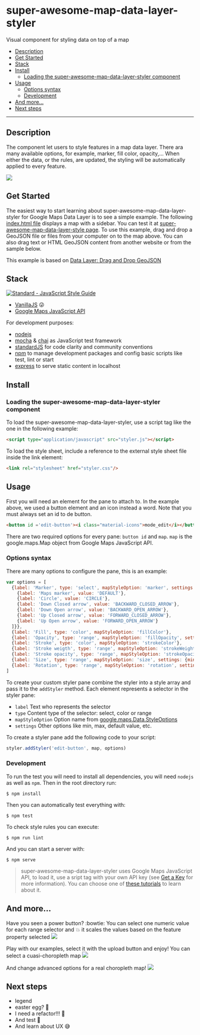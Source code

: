 # super-awesome-map-data-layer-styler
Visual component for styling data on top of a map

* [Description](#description)
* [Get Started](#get-started)
* [Stack](#stack)
* [Install](#install)
  * [Loading the super-awesome-map-data-layer-styler component](#loading-the-super-awesome-map-data-layer-styler-component)
* [Usage](#usage)
  * [Options syntax](#options-syntax)
  * [Development](#development)
* [And more...](#and-more)
* [Next steps](#next-steps)
___

## Description

The component let users to style features in a map data layer. There ara many available options, for example, marker, fill color, opacity,...
When either the data, or the rules, are updated, the styling will be automatically applied to every feature.

![](https://preview.ibb.co/dPbWaa/2017_03_21_190423.png)

## Get Started

The easiest way to start learning about super-awesome-map-data-layer-styler for Google Maps Data Layer is to see a simple example. The following [index.html file](index.html) displays a map with a sidebar. You can test it at [super-awesome-map-data-layer-style page](https://teanocrata.github.io/super-awesome-map-data-layer-styler/). To use this example, drag and drop a GeoJSON file or files from your computer on to the map above. You can also drag text or HTML GeoJSON content from another website or from the sample below.

This example is based on [Data Layer: Drag and Drop GeoJSON](https://developers.google.com/maps/documentation/javascript/examples/layer-data-dragndrop)

## Stack
[![Standard - JavaScript Style Guide](https://cdn.rawgit.com/feross/standard/master/badge.svg)](https://github.com/feross/standard)

* [VanillaJS](http://vanilla-js.com/) :stuck_out_tongue_winking_eye:
* [Google Maps JavaScript API](https://developers.google.com/maps/documentation/javascript/)

For development purposes:
* [nodejs](https://nodejs.org/en/)
* [mocha](https://mochajs.org/) & [chai](http://chaijs.com/) as JavaScript test framework
* [standardJS](https://standardjs.com/) for code clarity and community conventions
* [npm](https://www.npmjs.com/) to manage development packages and config basic scripts like test, lint or start
* [express](http://expressjs.com/) to serve static content in localhost

## Install

### Loading the super-awesome-map-data-layer-styler component

To load the super-awesome-map-data-layer-styler, use a script tag like the one in the following example:
```html
<script type="application/javascript" src="styler.js"></script>
```
To load the style sheet, include a reference to the external style sheet file inside the link element:
```html
<link rel="stylesheet" href="styler.css"/>
```

## Usage

First you will need an element for the pane to attach to. In the example above, we used a button element and an icon instead a word.
Note that you must always set an id to de button.
```html
<button id ='edit-button'><i class="material-icons">mode_edit</i></button>
```
There are two required options for every pane: `button id` and `map`. `map` is the google.maps.Map object from Google Maps JavaScript API.

### Options syntax
There are many options to configure the pane, this is an example:
```javascript
var options = [
  {label: 'Marker', type: 'select', mapStyleOption: 'marker', settings: {options: [
    {label: 'Maps marker', value: 'DEFAULT'},
    {label: 'Circle', value: 'CIRCLE'},
    {label: 'Down Closed arrow', value: 'BACKWARD_CLOSED_ARROW'},
    {label: 'Down Open arrow', value: 'BACKWARD_OPEN_ARROW'},
    {label: 'Up Closed arrow', value: 'FORWARD_CLOSED_ARROW'},
    {label: 'Up Open arrow', value: 'FORWARD_OPEN_ARROW'}
  ]}},
  {label: 'Fill', type: 'color', mapStyleOption: 'fillColor'},
  {label: 'Opacity', type: 'range', mapStyleOption: 'fillOpacity', settings: {min: 0, max: 1, step: 0.01, value:0}},
  {label: 'Stroke', type: 'color', mapStyleOption: 'strokeColor'},
  {label: 'Stroke weigth', type: 'range', mapStyleOption: 'strokeWeight', settings: {min: 0, max: 10}},
  {label: 'Stroke opacity', type: 'range', mapStyleOption: 'strokeOpacity', settings: {min: 0, max: 1, step: 0.01, value: 1}},
  {label: 'Size', type: 'range', mapStyleOption: 'size', settings: {min: 0, max: 10}},
  {label: 'Rotation', type: 'range', mapStyleOption: 'rotation', settings: {min: 0, max: 360, value: 0}}
]
```
To create your custom styler pane combine the styler into a style array and pass it to the `addStyler` method.
Each element represents a selector in the styler pane:
* `label` Text who represents the selector
* `type`  Content type of the selector: select, color or range
* `mapStyleOption` Option name from [google.maps.Data.StyleOptions](https://developers.google.com/maps/documentation/javascript/3.exp/reference#Data.StyleOptions)
* `settings` Other options like min, max, default value, etc.

To create a styler pane add the following code to your script:
```javascript
styler.addStyler('edit-button', map, options)
```
### Development

To run the test you will need to install all dependencies, you will need `nodejs` as well as `npm`. Then in the root directory run:
```
$ npm install
```

Then you can automatically test everything with:
```
$ npm test
```

To check style rules you can execute:
```
$ npm run lint
```

And you can start a server with:
```
$ npm serve
```

> super-awesome-map-data-layer-styler uses Google Maps JavaScript API, to load it, use a sript tag with your own API key (see [Get a Key](https://developers.google.com/maps/documentation/javascript/get-api-key) for more information). You can choose one of [these tutorials](https://developers.google.com/maps/documentation/javascript/) to learn about it.

## And more...

Have you seen a power button? :bowtie: You can select one numeric value for each range selector and :boom: it scales the values based on the feature property selected
![](https://i.imgur.com/MCZ074S.png)

Play with our examples, select it with the upload button and enjoy! You can select a cuasi-choropleth map
![](https://i.imgur.com/epTrUuQ.png)

And change advanced options for a real choropleth map!
![](https://i.imgur.com/gADD4EH.png)

## Next steps

* legend
* easter egg? :hatching_chick:
* I need a refactor!!! :hankey:
* And test :dancer:
* And learn about UX :sweat_smile:
